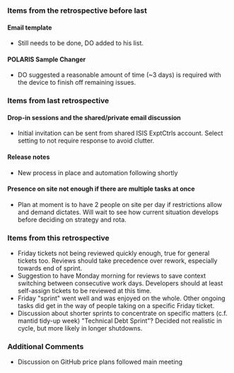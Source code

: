 ### Items from the retrospective before last
#### Email template
- Still needs to be done, DO added to his list.
#### POLARIS Sample Changer
- DO suggested a reasonable amount of time (~3 days) is required with the device to finish off remaining issues.

### Items from last retrospective
#### Drop-in sessions and the shared/private email discussion
- Initial invitation can be sent from shared ISIS ExptCtrls account.  Select setting to not require response to avoid clutter.
#### Release notes
- New process in place and automation following shortly
#### Presence on site not enough if there are multiple tasks at once
- Plan at moment is to have 2 people on site per day if restrictions allow and demand dictates.  Will wait to see how current situation develops before deciding on strategy and rota.

### Items from this retrospective
- Friday tickets not being reviewed quickly enough, true for general tickets too.  Reviews should take precedence over rework, especially towards end of sprint.
- Suggestion to have Monday morning for reviews to save context switching between consecutive work days.  Developers should at least self-assign tickets to be reviewed at this time.
- Friday "sprint" went well and was enjoyed on the whole.  Other ongoing tasks did get in the way of people taking on a specific Friday ticket.
- Discussion about shorter sprints to concentrate on specific matters (c.f. mantid tidy-up week) "Technical Debt Sprint"?  Decided not realistic in cycle, but more likely in longer shutdowns.

### Additional Comments
- Discussion on GitHub price plans followed main meeting